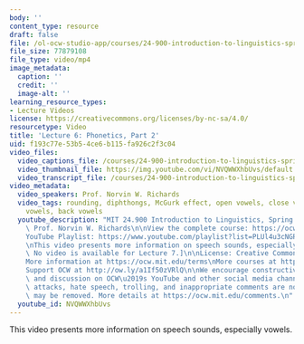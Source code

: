 ```yaml
---
body: ''
content_type: resource
draft: false
file: /ol-ocw-studio-app/courses/24-900-introduction-to-linguistics-spring-2022/ocw_24900_lecture06_2022feb17_360p_16_9.mp4
file_size: 77879108
file_type: video/mp4
image_metadata:
  caption: ''
  credit: ''
  image-alt: ''
learning_resource_types:
- Lecture Videos
license: https://creativecommons.org/licenses/by-nc-sa/4.0/
resourcetype: Video
title: 'Lecture 6: Phonetics, Part 2'
uid: f193c77e-53b5-4ce6-b115-fa926c2f3c04
video_files:
  video_captions_file: /courses/24-900-introduction-to-linguistics-spring-2022/1F5sIWDCAb3mso5C7oRJ_mV4IEQkBcneg_transcript.webvtt
  video_thumbnail_file: https://img.youtube.com/vi/NVQWWXhbUvs/default.jpg
  video_transcript_file: /courses/24-900-introduction-to-linguistics-spring-2022/1F5sIWDCAb3mso5C7oRJ_mV4IEQkBcneg_transcript.pdf
video_metadata:
  video_speakers: Prof. Norvin W. Richards
  video_tags: rounding, diphthongs, McGurk effect, open vowels, close vowels, front
    vowels, back vowels
  youtube_description: "MIT 24.900 Introduction to Linguistics, Spring 2022\nInstructor:\
    \ Prof. Norvin W. Richards\n\nView the complete course: https://ocw.mit.edu/courses/24-900-introduction-to-linguistics-spring-2022/\n\
    YouTube Playlist: https://www.youtube.com/playlist?list=PLUl4u3cNGP63BZGNOqrF2qf_yxOjuG35j\n\
    \nThis video presents more information on speech sounds, especially vowels. [Note:\
    \ No video is available for Lecture 7.]\n\nLicense: Creative Commons BY-NC-SA\n\
    More information at https://ocw.mit.edu/terms\nMore courses at https://ocw.mit.edu\n\
    Support OCW at http://ow.ly/a1If50zVRlQ\n\nWe encourage constructive comments\
    \ and discussion on OCW\u2019s YouTube and other social media channels. Personal\
    \ attacks, hate speech, trolling, and inappropriate comments are not allowed and\
    \ may be removed. More details at https://ocw.mit.edu/comments.\n"
  youtube_id: NVQWWXhbUvs
---
```

This video presents more information on speech sounds, especially vowels.